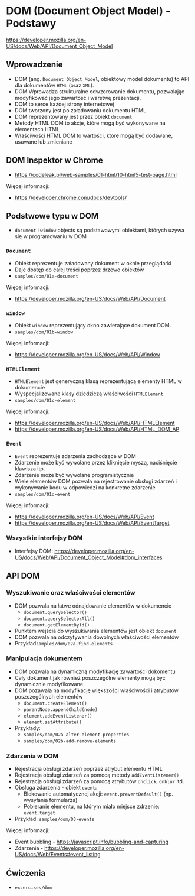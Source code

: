 DOM (Document Object Model) - Podstawy
======================================

https://developer.mozilla.org/en-US/docs/Web/API/Document_Object_Model

## Wprowadzenie

- DOM (ang. `Document Object Model`, obiektowy model dokumentu) to API dla dokumentów `HTML` (oraz `XML`).
- DOM Wprowadza strukturalne odwzorowanie dokumentu, pozwalając modyfikować jego zawartość i warstwę prezentacji. 
- DOM to serce każdej strony internetowej
- DOM tworzony jest po załadowaniu dokumentu HTML
- DOM reprezentowany jest przez obiekt `document`
- Metody HTML DOM to akcje, które mogą być wykonywane na elementach HTML 
- Właściwości HTML DOM to wartości, które mogą być dodawane, usuwane lub zmieniane

## DOM Inspektor w Chrome

- https://codeleak.pl/web-samples/01-html/10-html5-test-page.html

Więcej informacji:

- https://developer.chrome.com/docs/devtools/

## Podstwowe typu w DOM

- `document` i `window` objects są podstawowymi obiektami, których używa się w programowaniu w DOM

### `Document`

- Obiekt reprezentuje załadowany dokument w oknie przeglądarki
- Daje dostęp do całej treści poprzez drzewo obiektów
- `samples/dom/01a-document`

Więcej informacji:

- https://developer.mozilla.org/en-US/docs/Web/API/Document

### `window`

- Obiekt `window` reprezentujący okno zawierające dokument DOM.
- `samples/dom/01b-window`

Więcej informacji:

- https://developer.mozilla.org/en-US/docs/Web/API/Window

### `HTMLElement`

- `HTMLElement` jest generyczną klasą reprezentującą elementy HTML w dokumencie
- Wyspecjalizowane klasy dziedziczą właściwości `HTMLElement`
- `samples/dom/01c-element`

Więcej informacji:

- https://developer.mozilla.org/en-US/docs/Web/API/HTMLElement
- https://developer.mozilla.org/en-US/docs/Web/API/HTML_DOM_AP

### `Event`

- `Event` reprezentuje zdarzenia zachodzące w DOM
- Zdarzenie może być wywołane przez kliknięcie myszą, naciśnięcie klawisza itp.
- Zdarzenie moze być wywołane programistycznie
- Wiele elementów DOM pozwala na rejestrowanie obsługi zdarzeń i wykonywanie kodu w odpowiedzi na konkretne zdarzenie
- `samples/dom/01d-event`

Więcej informacji:

- https://developer.mozilla.org/en-US/docs/Web/API/Event
- https://developer.mozilla.org/en-US/docs/Web/API/EventTarget

### Wszystkie interfejsy DOM

- Interfejsy DOM: https://developer.mozilla.org/en-US/docs/Web/API/Document_Object_Model#dom_interfaces

## API DOM

### Wyszukiwanie oraz właściwości elementów

- DOM pozwala na łatwe odnajdowanie elementów w dokumencie
  - `document.querySelector()`
  - `document.querySelectorAll()`
  - `document.getElementById()`
- Punktem wejścia do wyszukiwania elementów jest obiekt `document`
- DOM pozwala na odczytywania dowolnych właściwości elementów
- Przykład`samples/dom/02a-find-elements`

### Manipulacja dokumentem

- DOM pozwala na dynamiczną modyfikację zawartości dokomentu
- Cały dokument jak również poszczególne elementy mogą być dynamicznie modyfikowane
- DOM pozawala na modyfikację większości właściwości i atrybutów poszczególnych elementów
  - `document.createElement()`
  - `parentNode.appendChild(node)`
  - `element.addEventListener()`
  - `element.setAttribute()`
- Przykłady: 
  - `samples/dom/02a-alter-element-properties`
  - `samples/dom/02b-add-remove-elements`

### Zdarzenia w DOM

- Rejestracja obsługi zdarzeń poprzez atrybut elementu HTML
- Rejestracja obsługi zdarzeń za pomocą metody `addEventListener()`
- Rejestracja obsługi zdarzeń za pomocą atrybutów `onclick`, `onblur` itd.
- Obsługa zdarzenia - obiekt `event`:
  - Blokowanie automatycznej akcji: `event.preventDefault()` (np. wysyłania formularza)
  - Pobieranie elementu, na którym miało miejsce zdrzenie: `event.target`
- Przykład: `samples/dom/03-events`

Więcej informacji:

- Event bubbling - https://javascript.info/bubbling-and-capturing
- Zdarzenia -  https://developer.mozilla.org/en-US/docs/Web/Events#event_listing

## Ćwiczenia

- `excercises/dom`
